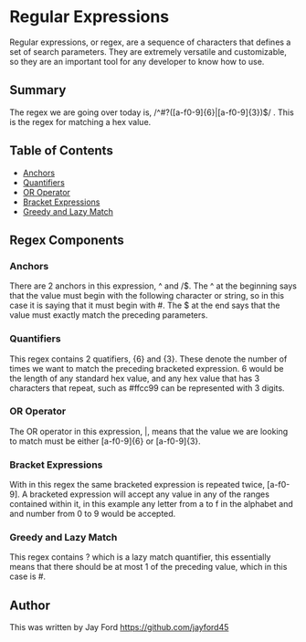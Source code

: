 # Regular Expressions

Regular expressions, or regex, are a sequence of characters that defines a set of search parameters. They are extremely versatile and customizable, so they are an important tool for any developer to know how to use.

## Summary

The regex we are going over today is, /^#?([a-f0-9]{6}|[a-f0-9]{3})$/ . This is the regex for matching a hex value.

## Table of Contents

- [Anchors](#anchors)
- [Quantifiers](#quantifiers)
- [OR Operator](#or-operator)
- [Bracket Expressions](#bracket-expressions)
- [Greedy and Lazy Match](#greedy-and-lazy-match)

## Regex Components

### Anchors
There are 2 anchors in this expression, ^ and /$. The ^ at the beginning says that the value must begin with the following character or string, so in this case it is saying that it must begin with #. The $ at the end says that the value must exactly match the preceding parameters. 
### Quantifiers
This regex contains 2 quatifiers, {6} and {3}. These denote the number of times we want to match the preceding bracketed expression. 6 would be the length of any standard hex value, and any hex value that has 3 characters that repeat, such as #ffcc99 can be represented with 3 digits.
### OR Operator
The OR operator in this expression, |, means that the value we are looking to match must be either [a-f0-9]{6} or [a-f0-9]{3}.
### Bracket Expressions
With in this regex the same bracketed expression is repeated twice, [a-f0-9]. A bracketed expression will accept any value in any of the ranges contained within it, in this example any letter from a to f in the alphabet and and number from 0 to 9 would be accepted.
### Greedy and Lazy Match
This regex contains ? which is a lazy match quantifier, this essentially means that there should be at most 1 of the preceding value, which in this case is #.
## Author

This was written by Jay Ford https://github.com/jayford45
